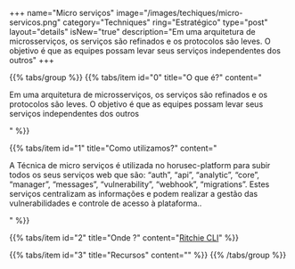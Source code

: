 +++
name="Micro serviços"
image="/images/techiques/micro-servicos.png"
category="Techniques"
ring="Estratégico"
type="post"
layout="details"
isNew="true"
description="Em uma arquitetura de microsserviços, os serviços são refinados e os protocolos são leves. O objetivo é que as equipes possam levar seus serviços independentes dos outros"
+++

{{% tabs/group %}}
  {{% tabs/item id="0" title="O que é?" content="<p>Em uma arquitetura de microsserviços, os serviços são refinados e os protocolos são leves. O objetivo é que as equipes possam levar seus serviços independentes dos outros</p>" %}}
  
  {{% tabs/item id="1" title="Como utilizamos?" content="<p>A Técnica de micro serviços é utilizada no horusec-platform para subir todos os seus serviços web que são: “auth”, “api”, “analytic”, “core”, “manager”, “messages”, “vulnerability”, “webhook”, “migrations”. Estes serviços centralizam as informações e podem realizar a gestão das vulnerabilidades e controle de acesso à plataforma..</p>" %}}
  
  {{% tabs/item id="2" title="Onde ?" content="<a href='https://ritchiecli.io/' target='_blank'>Ritchie CLI</a>" %}}

  {{% tabs/item id="3" title="Recursos" content="" %}}
{{% /tabs/group %}}